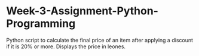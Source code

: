 # Week-3-Assignment-Python-Programming
Python script to calculate the final price of an item after applying a discount if it is 20% or more. Displays the price in leones.
